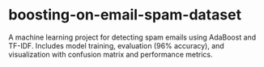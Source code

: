 # boosting-on-email-spam-dataset
A machine learning project for detecting spam emails using AdaBoost and TF-IDF.   Includes model training, evaluation (96% accuracy), and visualization with confusion matrix and performance metrics.
